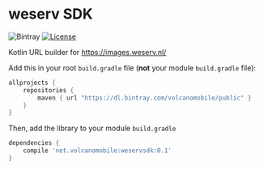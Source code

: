 # weserv SDK

![Bintray](https://img.shields.io/bintray/v/volcanomobile/public/weservsdk)
[![License](https://img.shields.io/badge/License-Apache%202.0-blue.svg)](https://opensource.org/licenses/Apache-2.0)

Kotlin URL builder for https://images.weserv.nl/

Add this in your root `build.gradle` file (**not** your module `build.gradle` file):

```gradle
allprojects {
	repositories {
        maven { url "https://dl.bintray.com/volcanomobile/public" }
    }
}
```

Then, add the library to your module `build.gradle`
```gradle
dependencies {
    compile 'net.volcanomobile:weservsdk:0.1'
}
